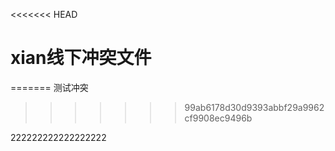 <<<<<<< HEAD
# xian线下冲突文件
=======
测试冲突

>>>>>>> 99ab6178d30d9393abbf29a9962cf9908ec9496b

222222222222222222